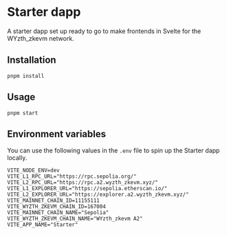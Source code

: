 # Starter dapp

A starter dapp set up ready to go to make frontends in Svelte for the WYzth_zkevm network.

## Installation

`pnpm install`

## Usage

`pnpm start`

## Environment variables

You can use the following values in the `.env` file to spin up the Starter dapp locally.

```
VITE_NODE_ENV=dev
VITE_L1_RPC_URL="https://rpc.sepolia.org/"
VITE_L2_RPC_URL="https://rpc.a2.wyzth_zkevm.xyz/"
VITE_L1_EXPLORER_URL="https://sepolia.etherscan.io/"
VITE_L2_EXPLORER_URL="https://explorer.a2.wyzth_zkevm.xyz/"
VITE_MAINNET_CHAIN_ID=11155111
VITE_WYZTH_ZKEVM_CHAIN_ID=167004
VITE_MAINNET_CHAIN_NAME="Sepolia"
VITE_WYZTH_ZKEVM_CHAIN_NAME="WYzth_zkevm A2"
VITE_APP_NAME="Starter"
```
